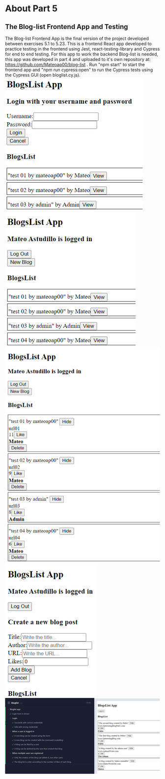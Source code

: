 # About Part 5

## The Blog-list Frontend App and Testing
 The Blog-list Frontend App is the final version of the project developed between exercises 5.1 to 5.23.
 This is a frontend React app developed to practice testing in the frontend using Jest, react-testing-library and Cypress for end to end testing. For this app to work the backend Blog-list is needed, this app was developed in part 4 and uploaded to it's own repository at: https://github.com/Mateoap00/blog-list .
 Run "npm start" to start the frontend app and "npm run cypress:open" to run the Cypress tests using the Cypress GUI (open bloglist.cy.js).
![Screenshot that shows the blog list and log in form](./imgs/ss00.png)
![Screenshot that shows the blog list once a user is logged in](./imgs/ss01.png)
![Screenshot that shows the blog list with the blogs expanded](./imgs/ss02.png)
![Screenshot that shows the form for adding a new blog post](./imgs/ss03.png)
![Screenshot that shows that all the Cypress test pass](./imgs/ss04.png)